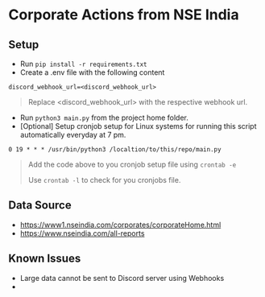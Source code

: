 # Corporate Actions from NSE India

## Setup
- Run `pip install -r requirements.txt`
- Create a .env file with the following content
```
discord_webhook_url=<discord_webhook_url>
```
> Replace <discord_webhook_url> with the respective webhook url.
- Run `python3 main.py` from the project home folder.
- [Optional] Setup cronjob setup for Linux systems for running this script automatically everyday at 7 pm.
```
0 19 * * * /usr/bin/python3 /localtion/to/this/repo/main.py
```
> Add the code above to you cronjob setup file using `crontab -e`
>
> Use `crontab -l` to check for you cronjobs file.

## Data Source
- https://www1.nseindia.com/corporates/corporateHome.html
- https://www.nseindia.com/all-reports

## Known Issues
- Large data cannot be sent to Discord server using Webhooks
-
